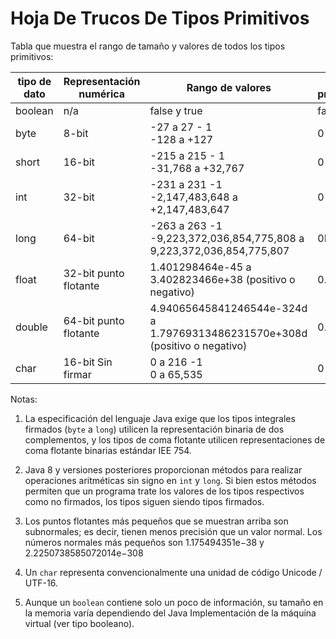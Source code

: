 # Hoja De Trucos De Tipos Primitivos
Tabla que muestra el rango de tamaño y valores de todos los tipos primitivos:

| tipo de dato | Representación numérica | Rango de valores                                                            | Valor predeterminado |
|--------------|-------------------------|-----------------------------------------------------------------------------|----------------------|
| boolean      | n/a                     | false y true                                                                | false                |
| byte         | 8-bit                   | -27 a 27 - 1  <br/> -128 a +127                                             | 0                    |
| short        | 16-bit                  | -215 a 215 - 1 <br/> -31,768 a +32,767                                      | 0                    |
| int          | 32-bit                  | -231 a 231 -1 <br/>-2,147,483,648 a +2,147,483,647                          | 0                    |
| long         | 64-bit                  | -263 a 263 -1 <br/> -9,223,372,036,854,775,808 a 9,223,372,036,854,775,807  | 0L                   |
| float        | 32-bit punto flotante   | 1.401298464e-45 a 3.402823466e+38 (positivo o negativo)                     | 0.0F                 |
| double       | 64-bit punto flotante   | 4.94065645841246544e-324d a 1.79769313486231570e+308d (positivo o negativo) | 0.0D                 |
| char         | 16-bit Sin firmar       | 0 a 216 -1<br/>0 a 65,535                                                   | 0                    |

Notas:

1. La especificación del lenguaje Java exige que los tipos integrales firmados (`byte` a `long`) utilicen la representación binaria de dos complementos, y los tipos de coma flotante utilicen representaciones de coma flotante binarias estándar IEE 754.

2. Java 8 y versiones posteriores proporcionan métodos para realizar operaciones aritméticas sin signo en `int` y `long`. Si bien estos métodos permiten que un programa trate los valores de los tipos respectivos como no firmados, los tipos siguen siendo tipos firmados.

3. Los puntos flotantes más pequeños que se muestran arriba son subnormales; es decir, tienen menos precisión que un valor normal. Los números normales más pequeños son 1.175494351e−38 y 2.2250738585072014e−308

4. Un `char` representa convencionalmente una unidad de código Unicode / UTF-16.

5. Aunque un `boolean` contiene solo un poco de información, su tamaño en la memoria varía dependiendo del Java
Implementación de la máquina virtual (ver tipo booleano).


